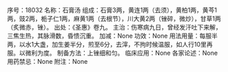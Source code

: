 序号：18032
名称：石膏汤
组成：石膏3两，黄连1两（去须），黄柏1两，黄芩1两，豉2两，栀子仁1两，麻黄1两（去根节），川大黄2两（锉碎，微炒），甘草1两（炙微赤，锉）。
出处：《圣惠》卷九。
主治：伤寒病九日，曾经发汗吐下来解，三焦生热，其脉滑数，昏愦沉重。
加减：None
功效：None
用法用量：每服半两，以水1大盏，加生姜半分，煎至6分，去滓，不拘时候温服，如人行10里再服。以微利为度。
制备方法：上锉细和匀。
临床应用：None
各家论述：None
用药禁忌：None
附注：None
